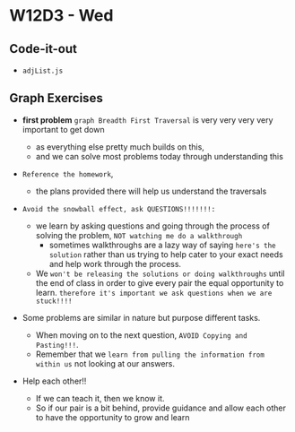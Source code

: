 # W12D3 - Wed

## Code-it-out
- `adjList.js`

## Graph Exercises
- **first problem** `graph Breadth First Traversal` is very very very very important to get down
  -  as everything else pretty much builds on this, 
  -  and we can solve most problems today through understanding this
- `Reference the homework`, 
  - the plans provided there will help us understand the traversals 


- `Avoid the snowball effect, ask QUESTIONS!!!!!!!:` 
  - we learn by asking questions and going through the process of solving the problem, `NOT watching me do a walkthrough`
    - sometimes walkthroughs are a lazy way of saying `here's the solution` rather than us trying to help cater to your exact needs and help work through the process.
  - We `won't be releasing the solutions or doing walkthroughs` until the end of class in order to give every pair the equal opportunity to learn. `therefore it's important we ask questions when we are stuck!!!!`
  
- Some problems are similar in nature but purpose different tasks. 
  - When moving on to the next question, `AVOID Copying and Pasting!!!`.
  - Remember that we `learn from pulling the information from within us` not looking at our answers.

- Help each other!! 
  - If we can teach it, then we know it. 
  - So if our pair is a bit behind, provide guidance and allow each other to have the opportunity to grow and learn

